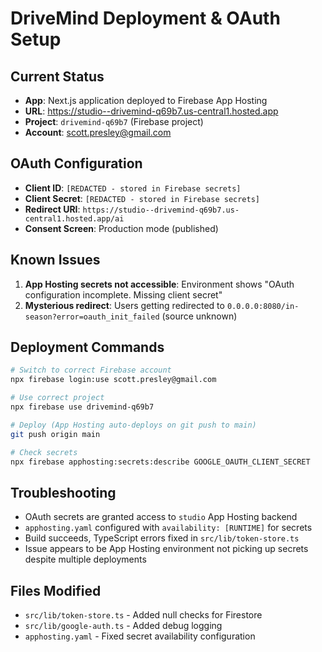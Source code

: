# DriveMind Deployment & OAuth Setup

## Current Status
- **App**: Next.js application deployed to Firebase App Hosting
- **URL**: https://studio--drivemind-q69b7.us-central1.hosted.app
- **Project**: `drivemind-q69b7` (Firebase project)
- **Account**: scott.presley@gmail.com

## OAuth Configuration
- **Client ID**: `[REDACTED - stored in Firebase secrets]`
- **Client Secret**: `[REDACTED - stored in Firebase secrets]`
- **Redirect URI**: `https://studio--drivemind-q69b7.us-central1.hosted.app/ai`
- **Consent Screen**: Production mode (published)

## Known Issues
1. **App Hosting secrets not accessible**: Environment shows "OAuth configuration incomplete. Missing client secret"
2. **Mysterious redirect**: Users getting redirected to `0.0.0.0:8080/in-season?error=oauth_init_failed` (source unknown)

## Deployment Commands
```bash
# Switch to correct Firebase account
npx firebase login:use scott.presley@gmail.com

# Use correct project  
npx firebase use drivemind-q69b7

# Deploy (App Hosting auto-deploys on git push to main)
git push origin main

# Check secrets
npx firebase apphosting:secrets:describe GOOGLE_OAUTH_CLIENT_SECRET
```

## Troubleshooting
- OAuth secrets are granted access to `studio` App Hosting backend
- `apphosting.yaml` configured with `availability: [RUNTIME]` for secrets
- Build succeeds, TypeScript errors fixed in `src/lib/token-store.ts`
- Issue appears to be App Hosting environment not picking up secrets despite multiple deployments

## Files Modified
- `src/lib/token-store.ts` - Added null checks for Firestore
- `src/lib/google-auth.ts` - Added debug logging
- `apphosting.yaml` - Fixed secret availability configuration